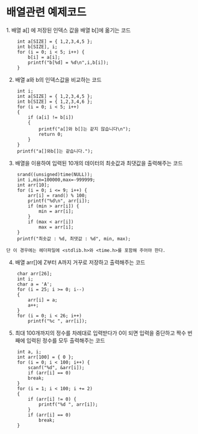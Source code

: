 <h1>배열관련 예제코드</h1>
1. 배열 a[] 에 저장된 인덱스 값을 배열 b[]에 옮기는 코드

```
	int a[SIZE] = { 1,2,3,4,5 };
	int b[SIZE], i;
	for (i = 0; i < 5; i++) {
		b[i] = a[i];
		printf("b[%d] = %d\n",i,b[i]);
	}
 ```
2. 배열 a와 b의 인덱스값을 비교하는 코드
```
 	int i;
	int a[SIZE] = { 1,2,3,4,5 };
	int b[SIZE] = { 1,2,3,4,6 };
	for (i = 0; i < 5; i++)
	{
		if (a[i] != b[i])
		{
			printf("a[]와 b[]는 같지 않습니다\n");
			return 0;
		}
	}
	printf("a[]와b[]는 같습니다.");
```
3. 배열을 이용하여 입력된 10개의 데이터의 최솟값과 최댓값을 출력해주는 코드
```
	srand((unsigned)time(NULL));
	int i,min=100000,max=-999999;
	int arr[10];
	for (i = 0; i <= 9; i++) {
		arr[i] = rand() % 100;
		printf("%d\n", arr[i]);
		if (min > arr[i]) {
			min = arr[i];
		}
		if (max < arr[i])
			max = arr[i];
	}
	printf("최솟값 : %d, 최댓값 : %d", min, max);

단 이 경우에는 헤더파일에 <stdlib.h>와 <time.h>를 포함해 주어야 한다.
```
4. 배열 arr[]에 Z부터 A까지 거꾸로 저장하고 출력해주는 코드
```
	char arr[26];
	int i;
	char a = 'A';
	for (i = 25; i >= 0; i--)
	{
		arr[i] = a;
		a++;
	}
	for (i = 0; i < 26; i++)
		printf("%c ", arr[i]);
```
5. 최대 100개까지의 정수를 차례대로 입력받다가 0이 되면 입력을 중단하고 짝수 번째에 입력된 정수를 모두 출력해주는 코드
```
	int a, i;
	int arr[100] = { 0 };
	for (i = 0; i < 100; i++) {
		scanf("%d", &arr[i]);
		if (arr[i] == 0)
		break;
	}
	for (i = 1; i < 100; i += 2)
	{
		if (arr[i] != 0) {
			printf("%d ", arr[i]);
		}
		if (arr[i] == 0)
			break;
	}
```
